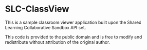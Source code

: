 SLC-ClassView
=============

This is a sample classroom viewer application built upon the Shared Learning Collaborative Sandbox API set.

This code is provided to the public domain and is free to modify and redistribute without attribution of the original author.
